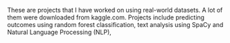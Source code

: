 These are projects that I have worked on using real-world datasets. A lot of them were downloaded from kaggle.com. Projects include predicting outcomes using random forest classification, text analysis using SpaCy and Natural Language Processing (NLP), 
